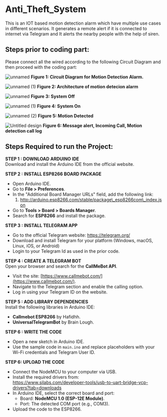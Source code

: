 # Anti_Theft_System
This is an IOT based motion detection alarm which have multiple use cases in different scenarios. It generates a remote alert if it is connected to internet via Telegram and It alerts the nearby people with the help of siren.

## Steps prior to coding part:

Please connect all the wired according to the following Circuit Diagram and then proceed with the coding part:  
 
 ![unnamed](https://github.com/user-attachments/assets/9a1624a7-0a07-44eb-bafb-ff09ca2f4eb7)
**Figure 1: Circuit Diagram for Motion Detection Alarm.**

![unnamed (1)](https://github.com/user-attachments/assets/a8e67056-1fa6-4218-8c19-9e2641c1aad1)
**Figure 2: Architecture of motion detecion alarm**  

![unnamed](https://github.com/user-attachments/assets/a3c69387-4cf2-4fc0-811a-d0c2f605b57e)
**Figure 3: System Off**

![unnamed (1)](https://github.com/user-attachments/assets/f9b0ca2b-ef1b-421b-87b8-5cf8ab6c7481)
**Figure 4: System On**

![unnamed (2)](https://github.com/user-attachments/assets/19794651-76bc-43c2-a737-02fef9949ebb)
**Figure 5: Motion Detected**

![Untitled design](https://github.com/user-attachments/assets/e43a944d-3dc6-4bf0-8a6b-f17e132e8c88)
**Figure 6: Message alert, Incoming Call, Motion detection call log**

## Steps Required to run the Project:

**STEP 1 : DOWNLOAD ARDUINO IDE**   
	Download and install the Arduino IDE from the official website.

**STEP 2 : INSTALL ESP8266 BOARD PACKAGE**

* Open Arduino IDE.  
* Go to **File \> Preferences**.  
* In the "Additional Board Manager URLs" field, add the following link:  
  1. http://arduino.esp8266.com/stable/package\_esp8266com\_index.json  
* Go to **Tools \> Board \> Boards Manager**.  
* Search for **ESP8266** and install the package.

**STEP 3 : INSTALL TELEGRAM APP**

* Go to the official Telegram website: https://telegram.org/  
* Download and install Telegram for your platform (Windows, macOS, Linux, iOS, or Android)  
* Login to your Telegram Id as used in the prior code.


**STEP 4 : CREATE A TELEGRAM BOT**  
Open your browser and search for the **CallMeBot API**.

* Visit the site: [https://www.callmebot.com/](https://www.callmebot.com/).  
* Navigate to the Telegram section and enable the calling option.  
* Log in using your Telegram ID on the website.

**STEP 5 : ADD LIBRARY DEPENDENCIES**  
Install the following libraries in Arduino IDE:

* **Callmebot ESP8266** by Hafidhh.  
* **UniversalTelegramBot** by Brain Lough.

**STEP 6 : WRITE THE CODE**

* Open a new sketch in Arduino IDE.  
* Use the sample code in `main.ino` and replace placeholders with your Wi-Fi credentials and Telegram User ID.

**STEP 6: UPLOAD THE CODE**

* Connect the NodeMCU to your computer via USB.  
* Install the required drivers from:  
  https://www.silabs.com/developer-tools/usb-to-uart-bridge-vcp-drivers?tab=downloads  
* In Arduino IDE, select the correct board and port:  
  * Board: **NodeMCU 1.0 (ESP-12E Module)**.  
  * Port: The detected COM port (e.g., COM3).  
* Upload the code to the ESP8266.  
